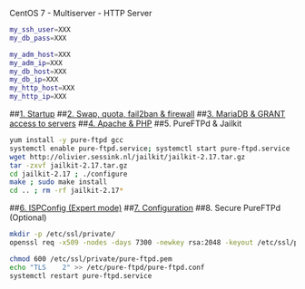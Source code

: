 CentOS 7 - Multiserver - HTTP Server
```sh
my_ssh_user=XXX
my_db_pass=XXX

my_adm_host=XXX
my_adm_ip=XXX
my_db_host=XXX
my_db_ip=XXX
my_http_host=XXX
my_http_ip=XXX
```
##<a href="https://github.com/Ator9/Docs/blob/master/CentOS_adm.md#1-startup" target="_blank">1. Startup</a>
##<a href="https://github.com/Ator9/Docs/blob/master/CentOS_adm.md#2-swap-quota-fail2ban--firewall" target="_blank">2. Swap, quota, fail2ban & firewall</a>
##<a href="https://github.com/Ator9/Docs/blob/master/CentOS_adm.md#3-mariadb--grant-access-to-servers" target="_blank">3. MariaDB & GRANT access to servers</a>
##<a href="https://github.com/Ator9/Docs/blob/master/CentOS_adm.md#4-apache--php" target="_blank">4. Apache & PHP</a>
##5. PureFTPd & Jailkit
```sh
yum install -y pure-ftpd gcc
systemctl enable pure-ftpd.service; systemctl start pure-ftpd.service
wget http://olivier.sessink.nl/jailkit/jailkit-2.17.tar.gz
tar -zxvf jailkit-2.17.tar.gz
cd jailkit-2.17 ; ./configure
make ; sudo make install
cd .. ; rm -rf jailkit-2.17*

```
##<a href="https://github.com/Ator9/Docs/blob/master/CentOS_adm.md#6-ispconfig-expert-mode" target="_blank">6. ISPConfig (Expert mode)</a>
##<a href="https://github.com/Ator9/Docs/blob/master/CentOS_adm.md#7-configuration" target="_blank">7. Configuration</a>
##8. Secure PureFTPd (Optional)
```sh
mkdir -p /etc/ssl/private/
openssl req -x509 -nodes -days 7300 -newkey rsa:2048 -keyout /etc/ssl/private/pure-ftpd.pem -out /etc/ssl/private/pure-ftpd.pem

```
```sh
chmod 600 /etc/ssl/private/pure-ftpd.pem
echo "TLS    2" >> /etc/pure-ftpd/pure-ftpd.conf
systemctl restart pure-ftpd.service

```
